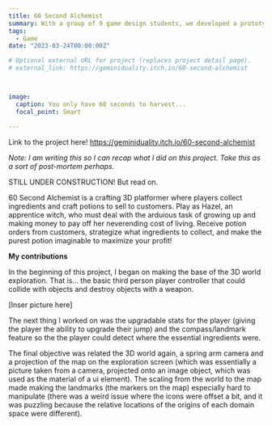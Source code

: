 ```yaml
---
title: 60 Second Alchemist
summary: With a group of 9 game design students, we developed a prototype of a 3D platformer in Unity. Play as Hazel who must harvest ingredients and brew potions for customers to make a living.
tags:
  - Game
date: "2023-03-24T00:00:00Z"

# Optional external URL for project (replaces project detail page).
# external_link: https://geminiduality.itch.io/60-second-alchemist



image:
  caption: You only have 60 seconds to harvest...
  focal_point: Smart

---
```


Link to the project here! https://geminiduality.itch.io/60-second-alchemist



*Note: I am writing this so I can recap what I did on this project. Take this as a sort of post-mortem perhaps.*

STILL UNDER CONSTRUCTION! But read on.

60 Second Alchemist is a crafting 3D platformer where players collect ingredients and craft potions to sell to customers. Play as Hazel, an apprentice witch, who must deal with the arduious task of growing up and making money to pay off her neverending cost of living. Receive potion orders from customers, strategize what ingredients to collect, and make the purest potion imaginable to maximize your profit!


**My contributions**

In the beginning of this project, I began on making the base of the 3D world exploration. That is... the basic third person player controller that could collide with objects and destroy objects with a weapon.

[Inser picture here]



The next thing I worked on was the upgradable stats for the player (giving the player the ability to upgrade their jump) and the compass/landmark feature so the the player could detect where the essential ingredients were.


The final objective was related the 3D world again, a spring arm camera and a projection of the map on the exploration screen (which was essentially a picture taken from a camera, projected onto an image object, which was used as the material of a ui element). The scaling from the world to the map made making the landmarks (the markers on the map) especially hard to manipulate (there was a weird issue where the icons were offset a bit, and it was puzzling because the relative locations of the origins of each domain space were different).



